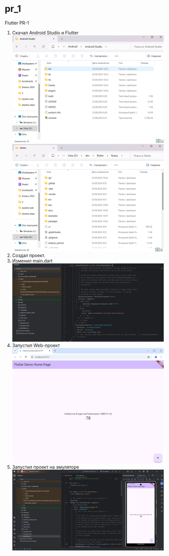 # pr_1

Flutter PR-1
1. Скачал Android Studio и Flutter
![img.png](img.png)
![img_1.png](img_1.png)
2. Создал проект.
3. Изменил main.dart
![img_2.png](img_2.png)
4. Запустил Web-проект
![img_4.png](img_4.png)
5. Запустил проект на эмуляторе
![img_3.png](img_3.png)

